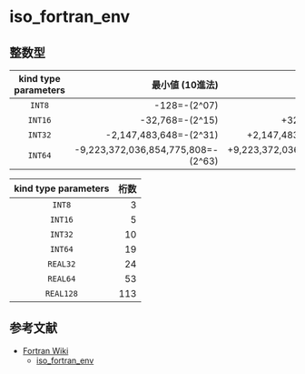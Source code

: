# iso_fortran_env #

## 整数型 ##

|kind type parameters|最小値 (10進法)|最大値 (10進法)|
|:-----:|---------------------------------:|----------------------------------:|
|`INT8` |                      -128=-(2^07)|                      +127=(2^07)-1|
|`INT16`|                   -32,768=-(2^15)|                   +32,767=(2^15)-1|
|`INT32`|            -2,147,483,648=-(2^31)|            +2,147,483,647=(2^31)-1|
|`INT64`|-9,223,372,036,854,775,808=-(2^63)|+9,223,372,036,854,775,807=(2^63)-1|

|kind type parameters|桁数|
|:-------:|--:|
|`INT8`   |  3|
|`INT16`  |  5|
|`INT32`  | 10|
|`INT64`  | 19|
|`REAL32` | 24|
|`REAL64` | 53|
|`REAL128`|113|

## 参考文献 ##

* [Fortran Wiki](http://fortranwiki.org/fortran/show/HomePage)
  * [iso_fortran_env](http://fortranwiki.org/fortran/show/iso_fortran_env)